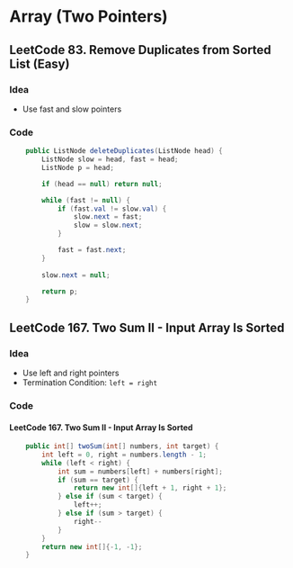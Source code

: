 # Array (Two Pointers)

## LeetCode 83. Remove Duplicates from Sorted List (Easy)
### Idea
- Use fast and slow pointers

### Code
```java showLineNumbers
    public ListNode deleteDuplicates(ListNode head) {
        ListNode slow = head, fast = head;
        ListNode p = head;

        if (head == null) return null;

        while (fast != null) {
            if (fast.val != slow.val) {
                slow.next = fast;
                slow = slow.next;
            }

            fast = fast.next;
        }
        
        slow.next = null;

        return p;
    }
```

## LeetCode 167. Two Sum II - Input Array Is Sorted
### Idea
- Use left and right pointers
- Termination Condition: `left = right`

### Code
#### LeetCode 167. Two Sum II - Input Array Is Sorted
```java showLineNumbers
    public int[] twoSum(int[] numbers, int target) {
        int left = 0, right = numbers.length - 1;
        while (left < right) {
            int sum = numbers[left] + numbers[right];
            if (sum == target) {
                return new int[]{left + 1, right + 1};
            } else if (sum < target) {
                left++;
            } else if (sum > target) {
                right--
            }
        }
        return new int[]{-1, -1};
    }
```
    